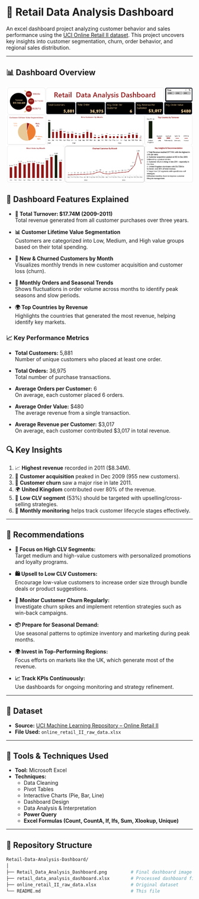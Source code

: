 # 🛒 Retail Data Analysis Dashboard

An excel dashboard project analyzing customer behavior and sales performance using the [UCI Online Retail II dataset](https://archive.ics.uci.edu/ml/datasets/Online+Retail+II). This project uncovers key insights into customer segmentation, churn, order behavior, and regional sales distribution.

---

## 📊 Dashboard Overview

![Retail Dashboard](Retail_Data_Analysis_Dashboard.png)

## 📌 Dashboard Features Explained

- **🧾 Total Turnover: $17.74M (2009–2011)**  
  Total revenue generated from all customer purchases over three years.

- **📊 Customer Lifetime Value Segmentation**  
  Customers are categorized into Low, Medium, and High value groups based on their total spending.

- **👥 New & Churned Customers by Month**  
  Visualizes monthly trends in new customer acquisition and customer loss (churn).

- **📅 Monthly Orders and Seasonal Trends**  
  Shows fluctuations in order volume across months to identify peak seasons and slow periods.

- **🌍 Top Countries by Revenue**  
  Highlights the countries that generated the most revenue, helping identify key markets.

### 📈 Key Performance Metrics

- **Total Customers:** 5,881  
  Number of unique customers who placed at least one order.

- **Total Orders:** 36,975  
  Total number of purchase transactions.

- **Average Orders per Customer:** 6  
  On average, each customer placed 6 orders.

- **Average Order Value:** $480  
  The average revenue from a single transaction.

- **Average Revenue per Customer:** $3,017  
  On average, each customer contributed $3,017 in total revenue.

## 🔍 Key Insights

1. 📈 **Highest revenue** recorded in 2011 ($8.34M).
2. 👥 **Customer acquisition** peaked in Dec 2009 (955 new customers).
3. 🔁 **Customer churn** saw a major rise in late 2011.
4. 🌍 **United Kingdom** contributed over 80% of the revenue.
5. 🎯 **Low CLV segment** (53%) should be targeted with upselling/cross-selling strategies.
6. 📆 **Monthly monitoring** helps track customer lifecycle stages effectively.

---

## 📌 Recommendations

- **🎯 Focus on High CLV Segments:**  
  Target medium and high-value customers with personalized promotions and loyalty programs.

- **🛍️ Upsell to Low CLV Customers:**  
  Encourage low-value customers to increase order size through bundle deals or product suggestions.

- **📅 Monitor Customer Churn Regularly:**  
  Investigate churn spikes and implement retention strategies such as win-back campaigns.

- **📦 Prepare for Seasonal Demand:**  
  Use seasonal patterns to optimize inventory and marketing during peak months.

- **🌍 Invest in Top-Performing Regions:**  
  Focus efforts on markets like the UK, which generate most of the revenue.

- **📈 Track KPIs Continuously:**  
  Use dashboards for ongoing monitoring and strategy refinement.

---

## 💾 Dataset

- **Source:** [UCI Machine Learning Repository – Online Retail II](https://archive.ics.uci.edu/ml/datasets/Online+Retail+II)
- **File Used:** `online_retail_II_raw_data.xlsx`

---

## 📂 Tools & Techniques Used

- **Tool:** Microsoft Excel  
- **Techniques:**  
  - Data Cleaning  
  - Pivot Tables  
  - Interactive Charts (Pie, Bar, Line)  
  - Dashboard Design  
  - Data Analysis & Interpretation
  -  **Power Query**
  -   **Excel Formulas (Count, CountA, If, Ifs, Sum, Xlookup, Unique)**

---

## 📁 Repository Structure

```bash
Retail-Data-Analysis-Dashboard/
│
├── Retail_Data_Analysis_Dashboard.png         # Final dashboard image
├── retail_data_analysis_dashboard.xlsx        # Processed dashboard file
├── online_retail_II_raw_data.xlsx             # Original dataset
└── README.md                                  # This file
